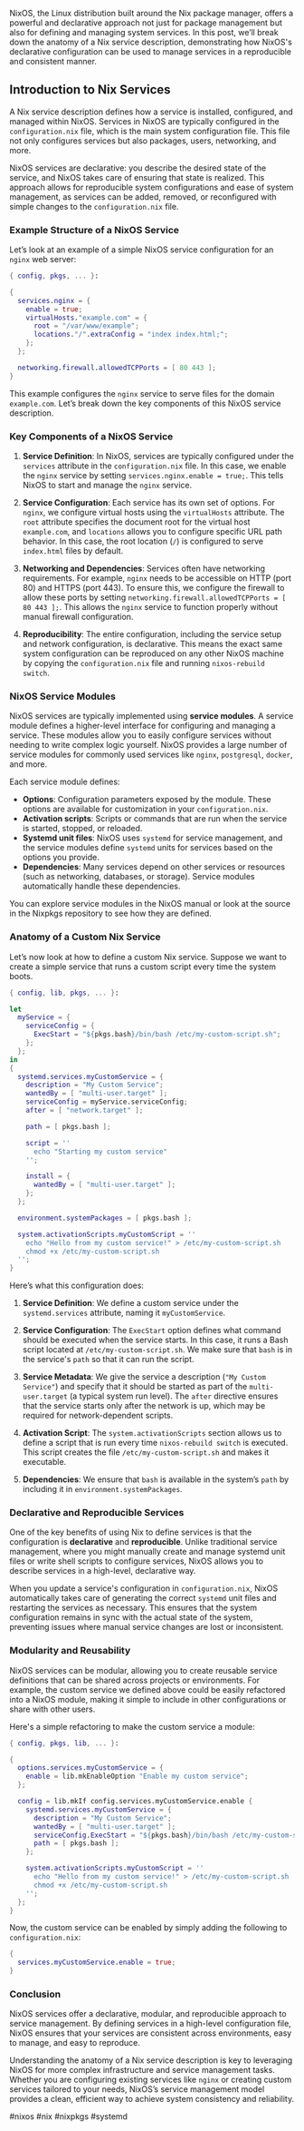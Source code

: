 NixOS, the Linux distribution built around the Nix package manager, offers a powerful and declarative approach not just for package management but also for defining and managing system services. In this post, we’ll break down the anatomy of a Nix service description, demonstrating how NixOS's declarative configuration can be used to manage services in a reproducible and consistent manner.

## Introduction to Nix Services

A Nix service description defines how a service is installed, configured, and managed within NixOS. Services in NixOS are typically configured in the `configuration.nix` file, which is the main system configuration file. This file not only configures services but also packages, users, networking, and more.

NixOS services are declarative: you describe the desired state of the service, and NixOS takes care of ensuring that state is realized. This approach allows for reproducible system configurations and ease of system management, as services can be added, removed, or reconfigured with simple changes to the `configuration.nix` file.

### Example Structure of a NixOS Service

Let’s look at an example of a simple NixOS service configuration for an `nginx` web server:

```nix
{ config, pkgs, ... }:

{
  services.nginx = {
    enable = true;
    virtualHosts."example.com" = {
      root = "/var/www/example";
      locations."/".extraConfig = "index index.html;";
    };
  };

  networking.firewall.allowedTCPPorts = [ 80 443 ];
}
```

This example configures the `nginx` service to serve files for the domain `example.com`. Let’s break down the key components of this NixOS service description.

### Key Components of a NixOS Service

1. **Service Definition**: 
   In NixOS, services are typically configured under the `services` attribute in the `configuration.nix` file. In this case, we enable the `nginx` service by setting `services.nginx.enable = true;`. This tells NixOS to start and manage the `nginx` service.

2. **Service Configuration**:
   Each service has its own set of options. For `nginx`, we configure virtual hosts using the `virtualHosts` attribute. The `root` attribute specifies the document root for the virtual host `example.com`, and `locations` allows you to configure specific URL path behavior. In this case, the root location (`/`) is configured to serve `index.html` files by default.

3. **Networking and Dependencies**:
   Services often have networking requirements. For example, `nginx` needs to be accessible on HTTP (port 80) and HTTPS (port 443). To ensure this, we configure the firewall to allow these ports by setting `networking.firewall.allowedTCPPorts = [ 80 443 ];`. This allows the `nginx` service to function properly without manual firewall configuration.

4. **Reproducibility**:
   The entire configuration, including the service setup and network configuration, is declarative. This means the exact same system configuration can be reproduced on any other NixOS machine by copying the `configuration.nix` file and running `nixos-rebuild switch`.

### NixOS Service Modules

NixOS services are typically implemented using **service modules**. A service module defines a higher-level interface for configuring and managing a service. These modules allow you to easily configure services without needing to write complex logic yourself. NixOS provides a large number of service modules for commonly used services like `nginx`, `postgresql`, `docker`, and more.

Each service module defines:

- **Options**: Configuration parameters exposed by the module. These options are available for customization in your `configuration.nix`.
- **Activation scripts**: Scripts or commands that are run when the service is started, stopped, or reloaded.
- **Systemd unit files**: NixOS uses `systemd` for service management, and the service modules define `systemd` units for services based on the options you provide.
- **Dependencies**: Many services depend on other services or resources (such as networking, databases, or storage). Service modules automatically handle these dependencies.

You can explore service modules in the NixOS manual or look at the source in the Nixpkgs repository to see how they are defined.

### Anatomy of a Custom Nix Service

Let’s now look at how to define a custom Nix service. Suppose we want to create a simple service that runs a custom script every time the system boots.

```nix
{ config, lib, pkgs, ... }:

let
  myService = {
    serviceConfig = {
      ExecStart = "${pkgs.bash}/bin/bash /etc/my-custom-script.sh";
    };
  };
in
{
  systemd.services.myCustomService = {
    description = "My Custom Service";
    wantedBy = [ "multi-user.target" ];
    serviceConfig = myService.serviceConfig;
    after = [ "network.target" ];

    path = [ pkgs.bash ];

    script = ''
      echo "Starting my custom service"
    '';

    install = {
      wantedBy = [ "multi-user.target" ];
    };
  };

  environment.systemPackages = [ pkgs.bash ];

  system.activationScripts.myCustomScript = ''
    echo "Hello from my custom service!" > /etc/my-custom-script.sh
    chmod +x /etc/my-custom-script.sh
  '';
}
```

Here’s what this configuration does:

1. **Service Definition**:
   We define a custom service under the `systemd.services` attribute, naming it `myCustomService`.

2. **Service Configuration**:
   The `ExecStart` option defines what command should be executed when the service starts. In this case, it runs a Bash script located at `/etc/my-custom-script.sh`. We make sure that `bash` is in the service's `path` so that it can run the script.

3. **Service Metadata**:
   We give the service a description (`"My Custom Service"`) and specify that it should be started as part of the `multi-user.target` (a typical system run level). The `after` directive ensures that the service starts only after the network is up, which may be required for network-dependent scripts.

4. **Activation Script**:
   The `system.activationScripts` section allows us to define a script that is run every time `nixos-rebuild switch` is executed. This script creates the file `/etc/my-custom-script.sh` and makes it executable.

5. **Dependencies**:
   We ensure that `bash` is available in the system’s `path` by including it in `environment.systemPackages`.

### Declarative and Reproducible Services

One of the key benefits of using Nix to define services is that the configuration is **declarative** and **reproducible**. Unlike traditional service management, where you might manually create and manage systemd unit files or write shell scripts to configure services, NixOS allows you to describe services in a high-level, declarative way.

When you update a service's configuration in `configuration.nix`, NixOS automatically takes care of generating the correct `systemd` unit files and restarting the services as necessary. This ensures that the system configuration remains in sync with the actual state of the system, preventing issues where manual service changes are lost or inconsistent.

### Modularity and Reusability

NixOS services can be modular, allowing you to create reusable service definitions that can be shared across projects or environments. For example, the custom service we defined above could be easily refactored into a NixOS module, making it simple to include in other configurations or share with other users.

Here's a simple refactoring to make the custom service a module:

```nix
{ config, pkgs, lib, ... }:

{
  options.services.myCustomService = {
    enable = lib.mkEnableOption "Enable my custom service";
  };

  config = lib.mkIf config.services.myCustomService.enable {
    systemd.services.myCustomService = {
      description = "My Custom Service";
      wantedBy = [ "multi-user.target" ];
      serviceConfig.ExecStart = "${pkgs.bash}/bin/bash /etc/my-custom-script.sh";
      path = [ pkgs.bash ];
    };

    system.activationScripts.myCustomScript = ''
      echo "Hello from my custom service!" > /etc/my-custom-script.sh
      chmod +x /etc/my-custom-script.sh
    '';
  };
}
```

Now, the custom service can be enabled by simply adding the following to `configuration.nix`:

```nix
{
  services.myCustomService.enable = true;
}
```

### Conclusion

NixOS services offer a declarative, modular, and reproducible approach to service management. By defining services in a high-level configuration file, NixOS ensures that your services are consistent across environments, easy to manage, and easy to reproduce.

Understanding the anatomy of a Nix service description is key to leveraging NixOS for more complex infrastructure and service management tasks. Whether you are configuring existing services like `nginx` or creating custom services tailored to your needs, NixOS’s service management model provides a clean, efficient way to achieve system consistency and reliability.

<!-- Keywords -->
#nixos #nix #nixpkgs #systemd
<!-- /Keywords -->
